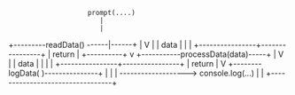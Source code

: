                         prompt(....)
                           |
                           |
+---------readData() ------|------+
|                          V      |
|                          data   |
|                                 |
+----------------+----------------+
                 |
              return
                 |
                 +----------+
                            v
+-----------processData(data)-----+
|                          V      |
|                         data    |
|                          |      |
+----------------+----------------+
                 |
                return
                 |
                 V
+--------logData( )---------------+
|                                 |
|                 -------------------> console.log(...)
|                                 |
+---------------------------------+
